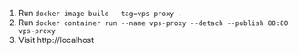 1. Run `docker image build --tag=vps-proxy .`
2. Run `docker container run --name vps-proxy --detach --publish 80:80 vps-proxy`
3. Visit http://localhost
